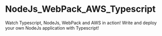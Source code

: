 # NodeJs_WebPack_AWS_Typescript
Watch Typescript, NodeJs, WebPack and AWS in action! Write and deploy your own NodeJs application with Typescript!
